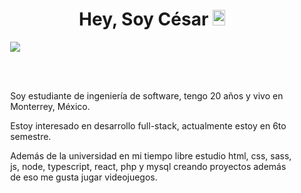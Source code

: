 <main style="margin: 0 auto; width: 90%;">

  <h1 align="center">Hey, Soy César <img width="20px" height="25px" src="https://em-content.zobj.net/source/noto-emoji-animations/344/waving-hand_medium-light-skin-tone_1f44b-1f3fc_1f3fc.gif"></h1>

  <p>
    <img align="center" src="https://github.com/cesargmc/cesargmc/assets/106213582/9f030a55-d119-42c9-bdb8-ce19c7d28d9b" />
  </p>

  <br><br>
  
  <p>Soy estudiante de ingeniería de software, tengo 20 años y vivo en Monterrey, México.</p>
  <p>Estoy interesado en desarrollo full-stack, actualmente estoy en 6to semestre.</p>
  <p>Además de la universidad en mi tiempo libre estudio html, css, sass, js, node, typescript, react, php y mysql creando proyectos además de eso me gusta jugar videojuegos.</p>
  
</main>
